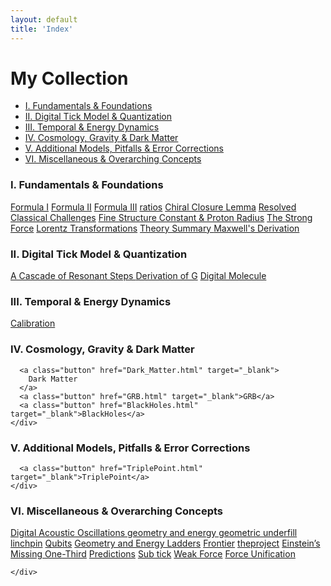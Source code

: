 ```yaml
---
layout: default
title: 'Index'
---
```


<h1>My Collection</h1>

<!-- In-Page Navigation Menu -->
<nav class="in-page-nav">
  <ul>
    <li><a href="#section1">I. Fundamentals &amp; Foundations</a></li>
    <li><a href="#section2">II. Digital Tick Model &amp; Quantization</a></li>
    <li><a href="#section3">III. Temporal &amp; Energy Dynamics</a></li>
    <li><a href="#section4">IV. Cosmology, Gravity &amp; Dark Matter</a></li>
    <li><a href="#section6">V. Additional Models, Pitfalls &amp; Error Corrections</a></li>
    <li><a href="#section7">VI. Miscellaneous &amp; Overarching Concepts</a></li>
  </ul>
</nav>

<!-- Wrap all your index content in a scrollable container -->
<div class="index-scroll-container">
  <section id="section1">
    <h3>I. Fundamentals &amp; Foundations</h3>
    <div class="button-container">
      <!--<a class="button" href="Test_Page.html" target="_blank">Test Page</a>-->
      <a class="button" href="Formulas_I.html" target="_blank">Formula I</a>
      <a class="button" href="Formulas_II.html" target="_blank">Formula II</a>
      <a class="button" href="Formulas_III.html" target="_blank">Formula III</a> 
      <a class="button" href="ratios.html" target="_blank">ratios</a>
      <a class="button" href="Chiral_Closure_Lemma.html" target="_blank">Chiral Closure Lemma</a>
      <a class="button"
        href="Resolved_classical_challenges.html"
        target="_blank">
        Resolved Classical Challenges</a>
      <a class="button"
        href="Fine_Structure_Constant_and_Proton_Radius.html"
        target="_blank">
        Fine Structure Constant &amp; Proton Radius</a>
      <a class="button" href="The_Strong_Force.html" target="_blank">
        The Strong Force</a>
      <a class="button" href="Lorentz_Transformations.html" target="_blank">
        Lorentz Transformations</a>
      <a class="button" href="theory_summary.html" target="_blank">
        Theory Summary
      </a>
      <a class="button" href="Maxwells_Derivation.html" target="_blank">
        Maxwell's Derivation
      </a>
    </div>
  </section>

  <section id="section2">
    <h3>II. Digital Tick Model &amp; Quantization</h3>
    <div class="button-container">
      <a class="button" href="A_Cascade_of_Resonant_Steps.html" target="_blank">
        A Cascade of Resonant Steps
      </a>
      <a class="button" href="Derivation_of_G.html" target="_blank">
        Derivation of G</a>
      <a class="button" href="Digital_Molecule.html" target="_blank">
        Digital Molecule</a>
    </div>
  </section>

  <section id="section3"> 
    <h3>III. Temporal &amp; Energy Dynamics</h3>
<div class="button-container">
      <a class="button" href="Calibration.html" target="_blank">Calibration</a>
    </div>
  </section>

  <section id="section4">
    <h3>IV. Cosmology, Gravity &amp; Dark Matter</h3>
    <div class="button-container">

      <a class="button" href="Dark_Matter.html" target="_blank">
        Dark Matter
      </a>
      <a class="button" href="GRB.html" target="_blank">GRB</a>
      <a class="button" href="BlackHoles.html" target="_blank">BlackHoles</a>
    </div>
  </section>

  <section id="section5">
    <h3>V. Additional Models, Pitfalls &amp; Error Corrections</h3>
    <div class="button-container">

      <a class="button" href="TriplePoint.html" target="_blank">TriplePoint</a>
    </div>
  </section>

  <section id="section6">
    <h3>VI. Miscellaneous &amp; Overarching Concepts</h3>
    <div class="button-container">
      <a class="button"
        href="Digital_Acoustic_Oscillations.html"
        target="_blank">
        Digital Acoustic Oscillations
      </a>
      <a class="button" href="geometry_and_energy.html" target="_blank">
        geometry and energy
      </a>
      <a class="button" href="geometric_underfill.html" target="_blank">
        geometric underfill
      </a>
      <a class="button" href="linchpin.html" target="_blank">
	  linchpin</a>
      <a class="button" href="Qubits.html" target="_blank">
	  Qubits</a>      
      <a class="button" href="Geometry_and_Energy_Ladders.html" target="_blank">
	  Geometry and Energy Ladders</a>
      <a class="button" href="Frontier.html" target="_blank">
	  Frontier</a>
      <a class="button" href="theproject.html" target="_blank">
	  theproject</a>
      <a class="button" href="EinsteinsMissingOne-Third.html" target="_blank">Einstein’s Missing One-Third</a>
	  <a class="button" href="predictions.html" target="_blank">Predictions</a>
	  <a class="button" href="Sub_tick.html" target="_blank">Sub tick</a>
	  <a class="button" href="weak_force.html" target="_blank">Weak Force</a>
	  <a class="button" href="force_unification.html" target="_blank">Force Unification</a>
	  
	  
    </div>
  </section>
</div>
